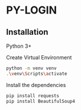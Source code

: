 # PY-LOGIN

## Installation

Python 3+

Create Virtual Environment

```sh
python -m venv venv
.\venv\Scripts\activate
```

Install the dependencies

```sh
pip install requests
pip install BeautifulSoup4
```
